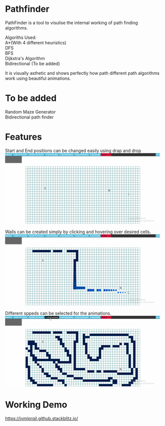 # Pathfinder
PathFinder is a tool to visulise the internal working of path finding algorithms.  

Algoriths Used:    
A*(With 4 different heuristics)  
DFS  
BFS  
Dijkstra's Algorithm  
Bidirectional (To be added)  

It is visually asthetic and shows perfectly how path different path algorithms work using beautiful animations.  

# To be added
Random Maze Generator  
Bidirectional path finder  

# Features
Start and End positions can be changed easily using drap and drop  
![Drag](https://github.com/7ellipsis/pathFinder/blob/master/src/changepos.gif)

Walls can be created simply by clicking and hovering over desired cells.  
![Walls](https://github.com/7ellipsis/pathFinder/blob/master/src/walls.gif)

Different sppeds can be selected for the animations.  
![Algo](https://github.com/7ellipsis/pathFinder/blob/master/src/algo.gif)


# Working Demo
https://jvmiprqjl.github.stackblitz.io/
